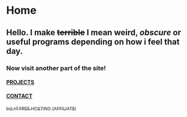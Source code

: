 # Home
## Hello. I make ~~terrible~~ I mean **weird, _obscure_ or useful programs** depending on how i feel that day. 
### Now visit another part of the site! 
#### [PROJECTS](https://squibbywastaken.github.io/Squibby/projects.html)
#### [CONTACT](https://squibbywastaken.github.io/Squibby/contact.html)
[<sub>biz.nf FREE HOSTING (AFFILIATE)</sub>](http://www.biz.nf?aid=MTkyNDE4MjQxOTIyMjQ=)